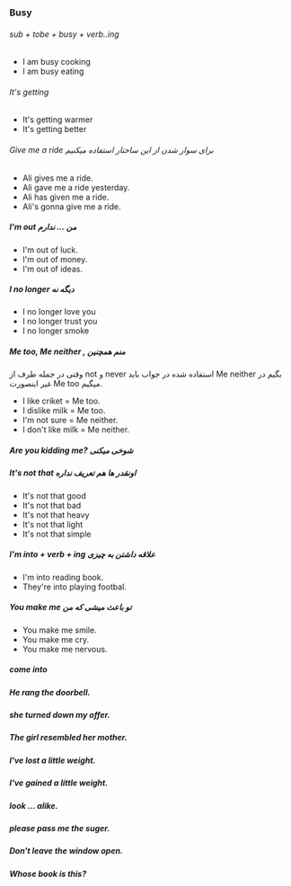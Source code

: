 ### Busy
###### sub + tobe + busy + verb..ing
- I am busy cooking
- I am busy eating


###### It's getting
- It's getting warmer
- It's getting better

###### Give me a ride برای سوار شدن از این ساختار استفاده میکنیم
- Ali gives me a ride.
- Ali gave me a ride yesterday.
- Ali has given me a ride.
- Ali's gonna give me a ride.

##### I'm out من ... ندارم
- I'm out of luck.
- I'm out of money.
- I'm out of ideas.

##### I no longer دیگه نه
-  I no longer love you
-  I no longer trust you
-  I no longer smoke

##### Me too, Me neither , منم همچنین
وقتی در جمله طرف از not و never استفاده شده در جواب باید Me neither بگیم در غیر اینصورت Me too میگیم.
- I like criket =  Me too.
- I dislike milk =  Me too.
- I'm not sure = Me neither.
- I don't like milk = Me neither.

##### Are you kidding me? شوخی میکنی

##### It's not that اونقدر ها هم تعریف نداره
-  It's not that good
-  It's not that bad
-  It's not that heavy
-  It's not that light
-  It's not that simple

##### I'm into + verb + ing علاقه داشتن به چیزی
- I'm into reading book.
- They're into playing footbal.

##### You make me تو باعث میشی که من
- You make me smile.
- You make me cry.
- You make me nervous.

##### come into
##### He rang the doorbell.
##### she turned down my offer.
##### The girl resembled her mother.
##### I've lost a little weight.
##### I've gained a little weight.
##### look ... alike.
##### please pass me the suger.
##### Don't leave the window open.
##### Whose book is this?
